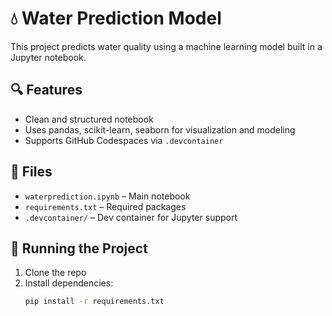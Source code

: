 
# 💧 Water Prediction Model

This project predicts water quality using a machine learning model built in a Jupyter notebook.

## 🔍 Features
- Clean and structured notebook
- Uses pandas, scikit-learn, seaborn for visualization and modeling
- Supports GitHub Codespaces via `.devcontainer`

## 📁 Files
- `waterprediction.ipynb` – Main notebook
- `requirements.txt` – Required packages
- `.devcontainer/` – Dev container for Jupyter support

## 🚀 Running the Project

1. Clone the repo
2. Install dependencies:
   ```bash
   pip install -r requirements.txt


